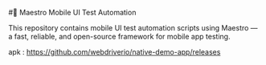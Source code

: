 
#📱 Maestro Mobile UI Test Automation

This repository contains mobile UI test automation scripts using Maestro — a fast, reliable, and open-source framework for mobile app testing.

apk : https://github.com/webdriverio/native-demo-app/releases
